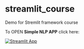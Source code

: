 # streamlit_course
Demo for Stremlit framework course

To OPEN **Simple NLP APP** click here:

[![Streamlit App](https://static.streamlit.io/badges/streamlit_badge_black_white.svg)](https://alessio-course.streamlit.app)
